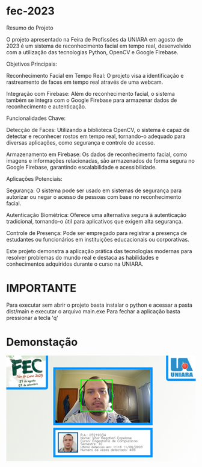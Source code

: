 # fec-2023
Resumo do Projeto

O projeto apresentado na Feira de Profissões da UNIARA em agosto de 2023 é um sistema de reconhecimento facial em tempo real, desenvolvido com a utilização das tecnologias Python, OpenCV e Google Firebase.

Objetivos Principais:

  Reconhecimento Facial em Tempo Real: O projeto visa a identificação e rastreamento de faces em tempo real através de uma webcam.

  Integração com Firebase: Além do reconhecimento facial, o sistema também se integra com o Google Firebase para armazenar dados de reconhecimento e autenticação.

Funcionalidades Chave:

  Detecção de Faces: Utilizando a biblioteca OpenCV, o sistema é capaz de detectar e reconhecer rostos em tempo real, tornando-o adequado para diversas aplicações, como segurança e controle de acesso.

  Armazenamento em Firebase: Os dados de reconhecimento facial, como imagens e informações relacionadas, são armazenados de forma segura no Google Firebase, garantindo escalabilidade e acessibilidade.

Aplicações Potenciais:

  Segurança: O sistema pode ser usado em sistemas de segurança para autorizar ou negar o acesso de pessoas com base no reconhecimento facial.

  Autenticação Biométrica: Oferece uma alternativa segura à autenticação tradicional, tornando-o útil para aplicativos que exigem alta segurança.

  Controle de Presença: Pode ser empregado para registrar a presença de estudantes ou funcionários em instituições educacionais ou corporativas.

Este projeto demonstra a aplicação prática das tecnologias modernas para resolver problemas do mundo real e destaca as habilidades e conhecimentos adquiridos durante o curso na UNIARA.

# IMPORTANTE
Para executar sem abrir o projeto basta instalar o python e acessar a pasta dist/main e executar o arquivo main.exe
Para fechar a aplicação basta pressionar a tecla 'q'

# Demonstação
![image](https://github.com/vrcapelane/fec-2023/blob/main/Exemplo.png)
